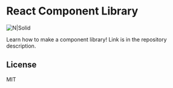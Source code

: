# React Component Library

![N|Solid](https://lh3.googleusercontent.com/a-/AOh14GglnMoBPixoeH-IwaCWx7SpehtvYTPowns21fVO=s200-k-no-rp-mo)

Learn how to make a component library!  Link is in the repository description.

License
----
MIT
